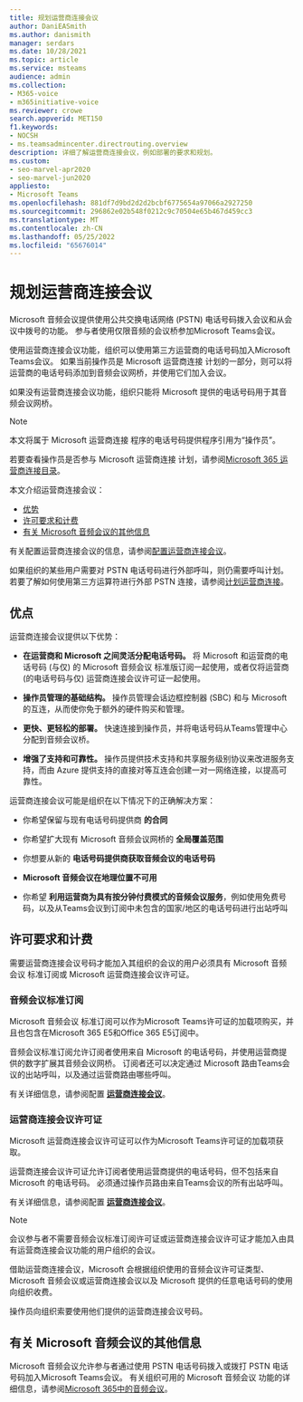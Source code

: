 ```yaml
---
title: 规划运营商连接会议
author: DaniEASmith
ms.author: danismith
manager: serdars
ms.date: 10/28/2021
ms.topic: article
ms.service: msteams
audience: admin
ms.collection:
- M365-voice
- m365initiative-voice
ms.reviewer: crowe
search.appverid: MET150
f1.keywords:
- NOCSH
- ms.teamsadmincenter.directrouting.overview
description: 详细了解运营商连接会议，例如部署的要求和规划。
ms.custom:
- seo-marvel-apr2020
- seo-marvel-jun2020
appliesto:
- Microsoft Teams
ms.openlocfilehash: 881df7d9bd2d2d2bcbf6775654a97066a2927250
ms.sourcegitcommit: 296862e02b548f0212c9c70504e65b467d459cc3
ms.translationtype: MT
ms.contentlocale: zh-CN
ms.lasthandoff: 05/25/2022
ms.locfileid: "65676014"
---
```

# <a name="plan-for-operator-connect-conferencing"></a>规划运营商连接会议

Microsoft 音频会议提供使用公共交换电话网络 (PSTN) 电话号码拨入会议和从会议中拨号的功能。  参与者使用仅限音频的会议桥参加Microsoft Teams会议。

使用运营商连接会议功能，组织可以使用第三方运营商的电话号码加入Microsoft Teams会议。 如果当前操作员是 Microsoft 运营商连接 计划的一部分，则可以将运营商的电话号码添加到音频会议网桥，并使用它们加入会议。

如果没有运营商连接会议功能，组织只能将 Microsoft 提供的电话号码用于其音频会议网桥。

>[!NOTE]
>本文将属于 Microsoft 运营商连接 程序的电话号码提供程序引用为“操作员”。
>
>若要查看操作员是否参与 Microsoft 运营商连接 计划，请参阅[Microsoft 365 运营商连接目录](https://cloudpartners.transform.microsoft.com/practices/microsoft-365-for-operators/directory)。

本文介绍运营商连接会议：

- [优势](#benefits)
- [许可要求和计费](#licensing-requirements-and-billing)
- [有关 Microsoft 音频会议的其他信息](#additional-information-on-microsoft-audio-conferencing)

有关配置运营商连接会议的信息，请参阅[配置运营商连接会议](operator-connect-conferencing-configure.md)。

如果组织的某些用户需要对 PSTN 电话号码进行外部呼叫，则仍需要呼叫计划。 若要了解如何使用第三方运算符进行外部 PSTN 连接，请参阅[计划运营商连接](operator-connect-plan.md)。

## <a name="benefits"></a>优点

运营商连接会议提供以下优势：

- **在运营商和 Microsoft 之间灵活分配电话号码。** 将 Microsoft 和运营商的电话号码 (与仅) 的 Microsoft 音频会议 标准版订阅一起使用，或者仅将运营商 (的电话号码与仅) 运营商连接会议许可证一起使用。

- **操作员管理的基础结构。** 操作员管理会话边框控制器 (SBC) 和与 Microsoft 的互连，从而使你免于额外的硬件购买和管理。

- **更快、更轻松的部署。** 快速连接到操作员，并将电话号码从Teams管理中心分配到音频会议桥。

- **增强了支持和可靠性。** 操作员提供技术支持和共享服务级别协议来改进服务支持，而由 Azure 提供支持的直接对等互连会创建一对一网络连接，以提高可靠性。

运营商连接会议可能是组织在以下情况下的正确解决方案：

- 你希望保留与现有电话号码提供商 **的合同**

- 你希望扩大现有 Microsoft 音频会议网桥的 **全局覆盖范围**

- 你想要从新的 **电话号码提供商获取音频会议的电话号码**

- **Microsoft 音频会议在地理位置不可用**

- 你希望 **利用运营商为具有按分钟付费模式的音频会议服务**，例如使用免费号码，以及从Teams会议到订阅中未包含的国家/地区的电话号码进行出站呼叫

## <a name="licensing-requirements-and-billing"></a>许可要求和计费

需要运营商连接会议号码才能加入其组织的会议的用户必须具有 Microsoft 音频会议 标准订阅或 Microsoft 运营商连接会议许可证。

### <a name="audio-conferencing-standard-subscription"></a>音频会议标准订阅

Microsoft 音频会议 标准订阅可以作为Microsoft Teams许可证的加载项购买，并且也包含在Microsoft 365 E5和Office 365 E5订阅中。

音频会议标准订阅允许订阅者使用来自 Microsoft 的电话号码，并使用运营商提供的数字扩展其音频会议网桥。 订阅者还可以决定通过 Microsoft 路由Teams会议的出站呼叫，以及通过运营商路由哪些呼叫。

有关详细信息，请参阅配置 [**运营商连接会议**](operator-connect-conferencing-configure.md)。

### <a name="operator-connect-conferencing-license"></a>运营商连接会议许可证

Microsoft 运营商连接会议许可证可以作为Microsoft Teams许可证的加载项获取。

运营商连接会议许可证允许订阅者使用运营商提供的电话号码，但不包括来自 Microsoft 的电话号码。 必须通过操作员路由来自Teams会议的所有出站呼叫。

有关详细信息，请参阅配置 [**运营商连接会议**](operator-connect-conferencing-configure.md)。

>[!Note]
>会议参与者不需要音频会议标准订阅许可证或运营商连接会议许可证才能加入由具有运营商连接会议功能的用户组织的会议。

借助运营商连接会议，Microsoft 会根据组织使用的音频会议许可证类型、Microsoft 音频会议或运营商连接会议以及 Microsoft 提供的任意电话号码的使用向组织收费。

操作员向组织索要使用他们提供的运营商连接会议号码。

## <a name="additional-information-on-microsoft-audio-conferencing"></a>有关 Microsoft 音频会议的其他信息

Microsoft 音频会议允许参与者通过使用 PSTN 电话号码拨入或拨打 PSTN 电话号码加入Microsoft Teams会议。 有关组织可用的 Microsoft 音频会议 功能的详细信息，请参阅[Microsoft 365中的音频会议](audio-conferencing-in-office-365.md)。
